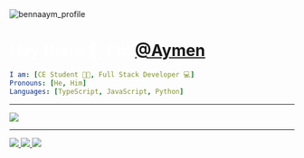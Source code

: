 <div align="left">
  <img align="center" src="https://i.ibb.co/w6yrP1Q/9c88601a59be413a5b9f8575e39605a5.jpg" alt="bennaaym_profile"/>
</div>
<p>
  <h1 align="left" style="color:#fff">
    <b>Hey there 👋, I'm <a href="https://github.com/bennaaym" target="_blank">@Aymen</a></b>
  </h1>
</p>

```yaml
I am: [CE Student 👨‍🎓, Full Stack Developer 💻]
Pronouns: [He, Him]
Languages: [TypeScript, JavaScript, Python]
```

---

<p align="left">
 <a href="https://github.com/bennaaym" target="_blank">
    <img align="center" src="https://github-readme-stats.vercel.app/api?username=bennaaym&show_icons=true&hide_border=true&line_height=20&title_color=e2a121&icon_color=e2a121&show_owner=true&theme=github_dark&custom_title=Profile Stats"/>
  </a>
</p>

---

<p align="left">
  <a href="https://github.com/bennaaym" target="_blank">
    <img src="https://img.shields.io/badge/github-bennaaym-211F1F?logo=github&logoColor=white&style=flat-square" />
  </a>
  <a href="https://www.linkedin.com/in/aymen-bennabi" target="_blank">
    <img src="https://img.shields.io/badge/linkedin-Aymen_B-0072B1?logo=linkedin&style=flat-square" />
  </a>
  <a href="https://github.com/bennaaym" target="_blank">
    <img src="https://komarev.com/ghpvc/?username=bennaaym&label=visitors&color=211F1F&style=flat" />
  </a>
</p>
